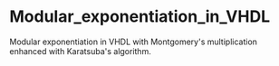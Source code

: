 # Modular_exponentiation_in_VHDL
Modular exponentiation in VHDL with Montgomery's multiplication enhanced with Karatsuba's algorithm.
